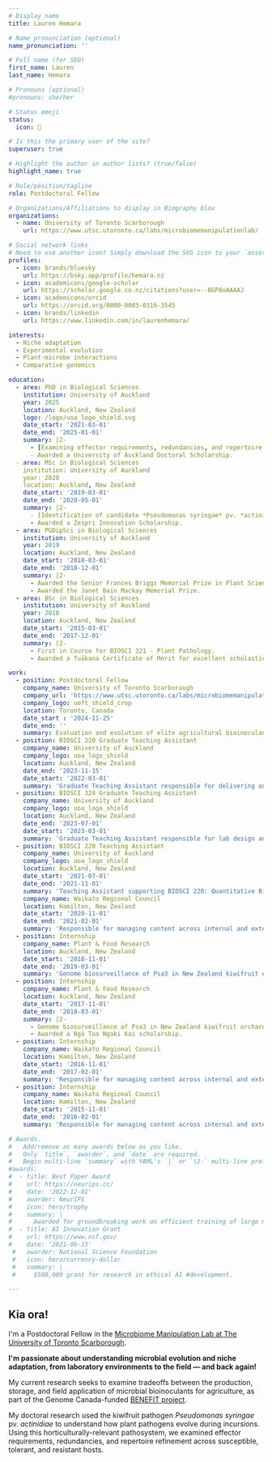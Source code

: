 ```yaml
---
# Display name
title: Lauren Hemara

# Name pronunciation (optional)
name_pronunciation: ''

# Full name (for SEO)
first_name: Lauren
last_name: Hemara

# Pronouns (optional)
#pronouns: she/her

# Status emoji
status:
  icon: 🥝

# Is this the primary user of the site?
superuser: true

# Highlight the author in author lists? (true/false)
highlight_name: true

# Role/position/tagline
role: Postdoctoral Fellow

# Organizations/Affiliations to display in Biography blox
organizations:
  - name: University of Toronto Scarborough
    url: https://www.utsc.utoronto.ca/labs/microbiomemanipulationlab/

# Social network links
# Need to use another icon? Simply download the SVG icon to your `assets/media/icons/` folder.
profiles:
  - icon: brands/bluesky
    url: https://bsky.app/profile/hemara.nz
  - icon: academicons/google-scholar
    url: https://scholar.google.co.nz/citations?user=--BGP8oAAAAJ
  - icon: academicons/orcid
    url: https://orcid.org/0000-0003-0316-3545
  - icon: brands/linkedin
    url: https://www.linkedin.com/in/laurenhemara/

interests:
  - Niche adaptation
  - Experimental evolution
  - Plant-microbe interactions
  - Comparative genomics

education:
  - area: PhD in Biological Sciences
    institution: University of Auckland
    year: 2025
    location: Auckland, New Zealand
    logo: /logo/uoa_logo_shield.svg
    date_start: '2021-03-01'
    date_end: '2025-01-01'
    summary: |2-
      - [Examining effector requirements, redundancies, and repertoire refinement in the emergent kiwifruit pathogen *Pseudomonas syringae* pv. *actinidiae*](https://researchspace.auckland.ac.nz/items/409ac923-e000-4531-86e8-eccafdd20814).
      - Awarded a University of Auckland Doctoral Scholarship.   
  - area: MSc in Biological Sciences
    institution: University of Auckland
    year: 2020
    location: Auckland, New Zealand
    date_start: '2019-03-01'
    date_end: '2020-05-01'
    summary: |2-
      - [Identification of candidate *Pseudomonas syringae* pv. *actinidiae* effectors that trigger resistance in *Actinidia arguta*](https://researchspace.auckland.ac.nz/items/7d7707d0-5333-43c1-9134-2f3ca9208b80).
      - Awarded a Zespri Innovation Scholarship.
  - area: PGDipSci in Biological Sciences
    institution: University of Auckland
    year: 2019
    location: Auckland, New Zealand
    date_start: '2018-03-01'
    date_end: '2018-12-01'  
    summary: |2-
      - Awarded the Senior Frances Briggs Memorial Prize in Plant Sciences.
      - Awarded the Janet Bain Mackay Memorial Prize.
  - area: BSc in Biological Sciences
    institution: University of Auckland
    year: 2018
    location: Auckland, New Zealand
    date_start: '2015-03-01'
    date_end: '2017-12-01' 
    summary: |2-
      - First in Course for BIOSCI 321 - Plant Pathology.
      - Awarded a Tuākana Certificate of Merit for excellent scholastic achievement in STATS 201.

work:
  - position: Postdoctoral Fellow
    company_name: University of Toronto Scarborough
    company_url: 'https://www.utsc.utoronto.ca/labs/microbiomemanipulationlab/'
    company_logo: uoft_shield_crop
    location: Toronto, Canada
    date_start : '2024-11-25'
    date_end: ''
    summary: Evaluation and evolution of elite agricultural bioinoculants across production landscapes, as part of the [Genome Canada-funded BENEFIT project](https://www.queensu.ca/microbes-for-agriculture/).
  - position: BIOSCI 220 Graduate Teaching Assistant
    company_name: University of Auckland
    company_logo: uoa_logo_shield
    location: Auckland, New Zealand
    date_end: '2023-11-15'
    date_start: '2022-03-01'
    summary: 'Graduate Teaching Assistant responsible for delivering online and in-person labs for BIOSCI 220: Quantitative Biology (4 semesters).'
  - position: BIOSCI 324 Graduate Teaching Assistant
    company_name: University of Auckland
    company_logo: uoa_logo_shield
    location: Auckland, New Zealand
    date_end: '2023-07-01'
    date_start: '2023-03-01'
    summary: 'Graduate Teaching Assistant responsible for lab design and delivery for BIOSCI 324: Plant Pathology and Symbiosis (1 semester).'
  - position: BIOSCI 220 Teaching Assistant
    company_name: University of Auckland
    company_logo: uoa_logo_shield
    location: Auckland, New Zealand
    date_start: '2021-07-01'
    date_end: '2021-11-01'
    summary: 'Teaching Assistant supporting BIOSCI 220: Quantitative Biology labs (1 semester).'
    company_name: Waikato Regional Council
    location: Hamilton, New Zealand
    date_start: '2020-11-01'
    date_end: '2021-02-01'
    summary: 'Responsible for managing content across internal and external websites, including the launch of the [environmental data hub](https://www.waikatoregion.govt.nz/environment/envirohub/).'
  - position: Internship
    company_name: Plant & Food Research
    location: Auckland, New Zealand
    date_start: '2018-11-01'
    date_end: '2019-03-01'
    summary: 'Genome biosurveillance of Psa3 in New Zealand kiwifruit orchards.'
  - position: Internship
    company_name: Plant & Food Research
    location: Auckland, New Zealand
    date_start: '2017-11-01'
    date_end: '2018-03-01'
    summary: |2-
      - Genome biosurveillance of Psa3 in New Zealand kiwifruit orchards.
      - Awarded a Ngā Toa Ngaki Kai scholarship.
  - position: Internship
    company_name: Waikato Regional Council
    location: Hamilton, New Zealand
    date_start: '2016-11-01'
    date_end: '2017-02-01'
    summary: 'Responsible for managing content across internal and external websites, including the migration of the flagship [Waikato Regional Council](https://www.waikatoregion.govt.nz/) and [Envirolink](https://www.envirolink.govt.nz/) websites to a new content management system.'
  - position: Internship
    company_name: Waikato Regional Council
    location: Hamilton, New Zealand
    date_start: '2015-11-01'
    date_end: '2016-02-01'
    summary: 'Responsible for managing content across internal and external websites.'

# Awards.
#   Add/remove as many awards below as you like.
#   Only `title`, `awarder`, and `date` are required.
#   Begin multi-line `summary` with YAML's `|` or `|2-` multi-line prefix and indent 2 spaces below.
#awards:
#  - title: Best Paper Award
#    url: https://neurips.cc/
#    date: '2022-12-01'
#    awarder: NeurIPS
#    icon: hero/trophy
#    summary: |
#      Awarded for groundbreaking work on efficient training of large models.
#  - title: AI Innovation Grant
#    url: https://www.nsf.gov/
#    date: '2021-06-15'
 #   awarder: National Science Foundation
 #   icon: hero/currency-dollar
 #   summary: |
 #     $500,000 grant for research in ethical AI #development.

---
```


## Kia ora!

I'm a Postdoctoral Fellow in the [Microbiome Manipulation Lab at The University of Toronto Scarborough](https://www.utsc.utoronto.ca/labs/microbiomemanipulationlab/).

 **I'm passionate about understanding microbial evolution and niche adaptation, from laboratory environments to the field — and back again!**

 My current research seeks to examine tradeoffs between the production, storage, and field application of microbial bioinoculants for agriculture, as part of the Genome Canada-funded [BENEFIT project](https://www.queensu.ca/microbes-for-agriculture/).
 
 My doctoral research used the kiwifruit pathogen *Pseudomonas syringae* pv. *actinidiae* to understand how plant pathogens evolve during incursions. Using this horticulturally-relevant pathosystem, we examined effector requirements, redundancies, and repertoire refinement across susceptible, tolerant, and resistant hosts.
